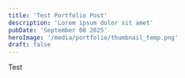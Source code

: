 ```yaml
---
title: 'Test Portfolio Post'
description: 'Lorem ipsum dolor sit amet'
pubDate: 'September 08 2025'
heroImage: '/media/portfolio/thumbnail_temp.png'
draft: false
---
```


Test